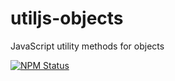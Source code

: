 # utiljs-objects

JavaScript utility methods for objects

<p>
  <a href="https://www.npmjs.com/package/utiljs-objects"><img alt="NPM Status" src="https://img.shields.io/npm/v/utiljs-objects.svg?style=flat"></a>
</p>
